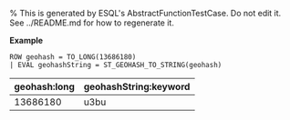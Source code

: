 % This is generated by ESQL's AbstractFunctionTestCase. Do not edit it. See ../README.md for how to regenerate it.

**Example**

```esql
ROW geohash = TO_LONG(13686180)
| EVAL geohashString = ST_GEOHASH_TO_STRING(geohash)
```

| geohash:long | geohashString:keyword |
| --- | --- |
| 13686180 | u3bu |


